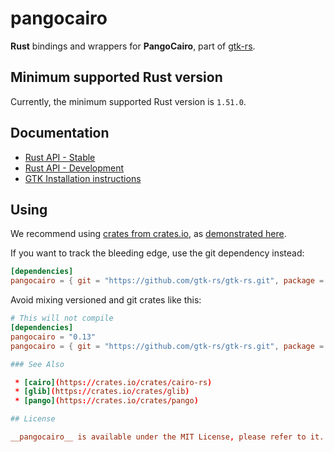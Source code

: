 # pangocairo 

__Rust__ bindings and wrappers for __PangoCairo__, part of [gtk-rs](https://github.com/gtk-rs/gtk-rs).

## Minimum supported Rust version

Currently, the minimum supported Rust version is `1.51.0`.

## Documentation

 * [Rust API - Stable](https://gtk-rs.org/gtk-rs/stable/docs/pangocairo/)
 * [Rust API - Development](https://gtk-rs.org/gtk-rs/git/docs/pangocairo)
 * [GTK Installation instructions](https://www.gtk.org/docs/installations/)

## Using

We recommend using [crates from crates.io](https://crates.io/keywords/gtk-rs),
as [demonstrated here](https://gtk-rs.org/#using).

If you want to track the bleeding edge, use the git dependency instead:

```toml
[dependencies]
pangocairo = { git = "https://github.com/gtk-rs/gtk-rs.git", package = "pangocairo" }
```

Avoid mixing versioned and git crates like this:

```toml
# This will not compile
[dependencies]
pangocairo = "0.13"
pangocairo = { git = "https://github.com/gtk-rs/gtk-rs.git", package = "pangocairo" }

### See Also

 * [cairo](https://crates.io/crates/cairo-rs)
 * [glib](https://crates.io/crates/glib)
 * [pango](https://crates.io/crates/pango)

## License

__pangocairo__ is available under the MIT License, please refer to it.
